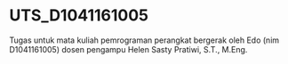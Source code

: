# UTS_D1041161005
Tugas untuk mata kuliah pemrograman perangkat bergerak oleh Edo (nim D1041161005) dosen pengampu Helen Sasty Pratiwi, S.T., M.Eng.
